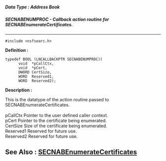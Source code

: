 ##### Data Type : Address Book
##### SECNABENUMPROC - Callback action routine for SECNABEnumerateCertificates.
---
```
#include <nsfsearc.h>
```

**Definition :**
```
typedef BOOL (LNCALLBACKPTR SECNABENUMPROC)(
      void  *pCallCtx,
      void  *pCert,
      DWORD CertSize,
      WORD  Reserved1,
      WORD  Reserved2);
```

**Description :**

This is the datatype of the action routine passed to SECNABEnumerateCertificates.<br>
<br>
	pCallCtx	Pointer to the user defined caller context.<br>
	pCert		Pointer to the certificate being enumerated.<br>
	CertSize	Size of the certificate being enumerated.<br>
	Reserved1	Reserved for future use.<br>
	Reserved2	Reserved for future use.<br>



**See Also :**
[SECNABEnumerateCertificates](/domino-c-api-docs/reference/Func/SECNABEnumerateCertificates)
---
